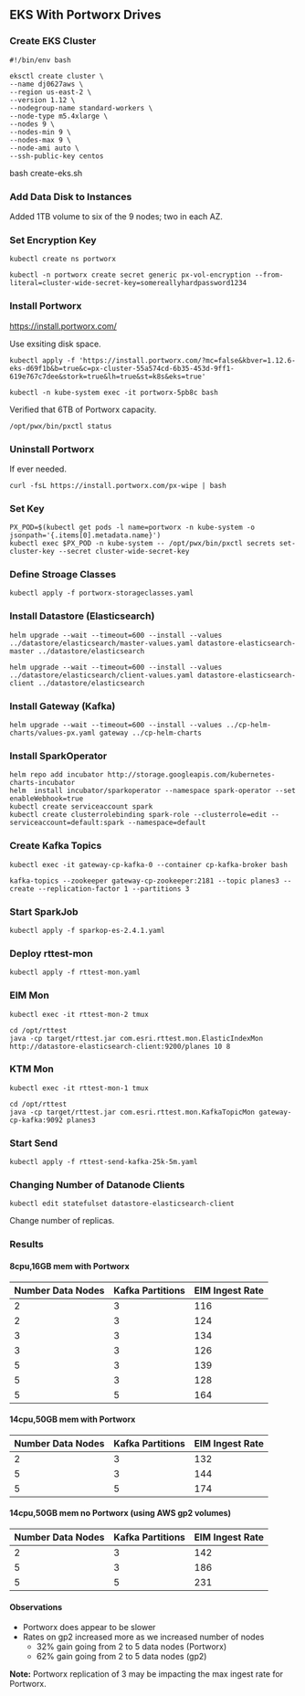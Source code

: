 
## EKS With Portworx Drives


### Create EKS Cluster

```
#!/bin/env bash

eksctl create cluster \
--name dj0627aws \
--region us-east-2 \
--version 1.12 \
--nodegroup-name standard-workers \
--node-type m5.4xlarge \
--nodes 9 \
--nodes-min 9 \
--nodes-max 9 \
--node-ami auto \
--ssh-public-key centos
```

bash create-eks.sh

### Add Data Disk to Instances 

Added 1TB volume to six of the 9 nodes; two in each AZ.


### Set Encryption Key

```
kubectl create ns portworx

kubectl -n portworx create secret generic px-vol-encryption --from-literal=cluster-wide-secret-key=somereallyhardpassword1234
```

### Install Portworx


https://install.portworx.com/

Use exsiting disk space.

```
kubectl apply -f 'https://install.portworx.com/?mc=false&kbver=1.12.6-eks-d69f1b&b=true&c=px-cluster-55a574cd-6b35-453d-9ff1-619e767c7dee&stork=true&lh=true&st=k8s&eks=true'
```

```
kubectl -n kube-system exec -it portworx-5pb8c bash
```

Verified that 6TB of Portworx capacity.

```
/opt/pwx/bin/pxctl status
```

### Uninstall Portworx

If ever needed.

```
curl -fsL https://install.portworx.com/px-wipe | bash
```



### Set Key

```
PX_POD=$(kubectl get pods -l name=portworx -n kube-system -o jsonpath='{.items[0].metadata.name}')
kubectl exec $PX_POD -n kube-system -- /opt/pwx/bin/pxctl secrets set-cluster-key --secret cluster-wide-secret-key
```

### Define Stroage Classes

```
kubectl apply -f portworx-storageclasses.yaml
```

### Install Datastore (Elasticsearch)

```
helm upgrade --wait --timeout=600 --install --values ../datastore/elasticsearch/master-values.yaml datastore-elasticsearch-master ../datastore/elasticsearch

helm upgrade --wait --timeout=600 --install --values ../datastore/elasticsearch/client-values.yaml datastore-elasticsearch-client ../datastore/elasticsearch
```


### Install Gateway (Kafka)

```
helm upgrade --wait --timeout=600 --install --values ../cp-helm-charts/values-px.yaml gateway ../cp-helm-charts
```

### Install SparkOperator

```
helm repo add incubator http://storage.googleapis.com/kubernetes-charts-incubator
helm  install incubator/sparkoperator --namespace spark-operator --set enableWebhook=true
kubectl create serviceaccount spark
kubectl create clusterrolebinding spark-role --clusterrole=edit --serviceaccount=default:spark --namespace=default
```

### Create Kafka Topics

```
kubectl exec -it gateway-cp-kafka-0 --container cp-kafka-broker bash
```

```
kafka-topics --zookeeper gateway-cp-zookeeper:2181 --topic planes3 --create --replication-factor 1 --partitions 3
```
### Start SparkJob

```
kubectl apply -f sparkop-es-2.4.1.yaml
```

### Deploy rttest-mon

```
kubectl apply -f rttest-mon.yaml
```

###  EIM Mon

```
kubectl exec -it rttest-mon-2 tmux
```

```
cd /opt/rttest
java -cp target/rttest.jar com.esri.rttest.mon.ElasticIndexMon http://datastore-elasticsearch-client:9200/planes 10 8
```

### KTM Mon

```
kubectl exec -it rttest-mon-1 tmux
```

```
cd /opt/rttest
java -cp target/rttest.jar com.esri.rttest.mon.KafkaTopicMon gateway-cp-kafka:9092 planes3
```

### Start Send

```
kubectl apply -f rttest-send-kafka-25k-5m.yaml
```

### Changing Number of Datanode Clients

```
kubectl edit statefulset datastore-elasticsearch-client
```

Change number of replicas.


### Results


#### 8cpu,16GB mem with Portworx

|Number Data Nodes|Kafka Partitions|EIM Ingest Rate|
|-----------------|----------------|---------------|
|2                |3               |116            |
|2                |3               |124            |
|3                |3               |134            |
|3                |3               |126            |
|5                |3               |139            |
|5                |3               |128            |
|5                |5               |164            |


#### 14cpu,50GB mem with Portworx

|Number Data Nodes|Kafka Partitions|EIM Ingest Rate|
|-----------------|----------------|---------------|
|2                |3               |132            |
|5                |3               |144            |
|5                |5               |174            |


#### 14cpu,50GB mem no Portworx (using AWS gp2 volumes)


|Number Data Nodes|Kafka Partitions|EIM Ingest Rate|
|-----------------|----------------|---------------|
|2                |3               |142            |
|5                |3               |186            |
|5                |5               |231            |

#### Observations

- Portworx does appear to be slower 
- Rates on gp2 increased more as we increased number of nodes
  - 32% gain going from 2 to 5 data nodes (Portworx)
  - 62% gain going from 2 to 5 data nodes (gp2)
  
  
**Note:** Portworx replication of 3 may be impacting the max ingest rate for Portworx. 

